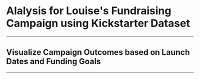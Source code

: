 # Alalysis for Louise's Fundraising Campaign using Kickstarter Dataset
---
## Visualize Campaign Outcomes based on Launch Dates and Funding Goals
---
